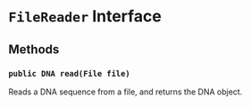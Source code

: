 # `FileReader` Interface

## Methods

### `public DNA read(File file)`
Reads a DNA sequence from a file, and returns the DNA object.
